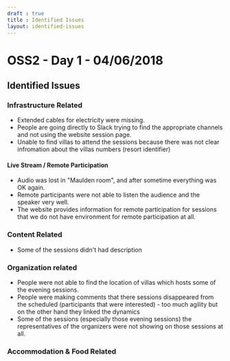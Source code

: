 ```yaml
---
draft : true
title : Identified Issues
layout: identified-issues
---
```


# OSS2 - Day 1 - 04/06/2018

## Identified Issues

### Infrastructure Related
* Extended cables for electricity were missing.
* People are going directly to Slack trying to find the appropriate channels and not using the website session page.
* Unable to find villas to attend the sessions because there was not clear infromation about the villas numbers (resort identifier)

#### Live Stream / Remote Participation
* Audio was lost in "Maulden room", and after sometime everything was OK again.
* Remote participants were not able to listen the audience and the speaker very well.
* The website provides information for remote participation for sessions that we do not have environment for remote participation at all.

### Content Related
* Some of the sessions didn't had description

### Organization related
* People were not able to find the location of villas which hosts some of the evening sessions.
* People were making comments that there sessions disappeared from the scheduled (participants that were interested) - too much agility but on the other hand they linked the dynamics
* Some of the sessions (especially those evening sessions) the representatives of the organizers were not showing on those sessions at all.

### Accommodation & Food Related
